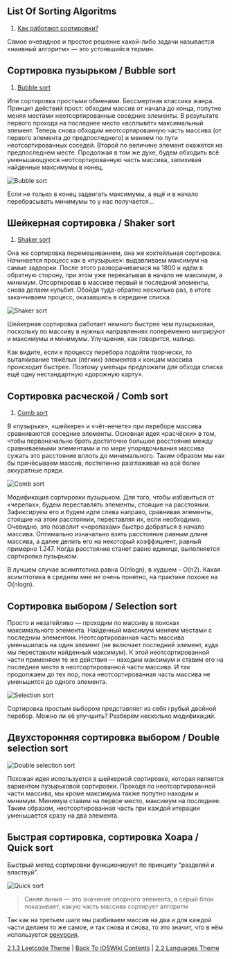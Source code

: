 ## List Of Sorting Algoritms

1. [Как работают сортировки?](https://www.youtube.com/watch?v=PF7AqefS4MU&ab_channel=AlekOS)

Самое очевидное и простое решение какой-либо задачи называется «наивный алгоритм» — это устоявшийся термин.

## Сортировка пузырьком / Bubble sort

1. [Bubble sort](https://habr.com/ru/articles/204600/)

Или сортировка простыми обменами. Бессмертная классика жанра. Принцип действий прост: обходим массив от начала до конца, попутно меняя местами неотсортированные соседние элементы. В результате первого прохода на последнее место «всплывёт» максимальный элемент. Теперь снова обходим неотсортированную часть массива (от первого элемента до предпоследнего) и меняем по пути неотсортированных соседей. Второй по величине элемент окажется на предпоследнем месте. Продолжая в том же духе, будем обходить всё уменьшающуюся неотсортированную часть массива, запихивая найденные максимумы в конец.

![Bubble sort](https://habrastorage.org/getpro/habr/post_images/187/5a3/929/1875a3929dd14c8ea5ff4ccc3d0db9bd.gif)

Если не только в конец задвигать максимумы, а ещё и в начало перебрасывать минимумы то у нас получается…

## Шейкерная сортировка / Shaker sort

1. [Shaker sort](https://habr.com/ru/articles/204600/)

Она же сортировка перемешиванием, она же коктейльная сортировка. Начинается процесс как в «пузырьке»: выдавливаем максимум на самые задворки. После этого разворачиваемся на 1800 и идём в обратную сторону, при этом уже перекатывая в начало не максимум, а минимум. Отсортировав в массиве первый и последний элементы, снова делаем кульбит. Обойдя туда-обратно несколько раз, в итоге заканчиваем процесс, оказавшись в середине списка.

![Shaker sort](https://habrastorage.org/getpro/habr/post_images/2a9/ad7/855/2a9ad78556f13396ebc68cb4ac21e91c.gif)

Шейкерная сортировка работает немного быстрее чем пузырьковая, поскольку по массиву в нужных направлениях попеременно мигрируют и максимумы и минимумы. Улучшения, как говорится, налицо.

Как видите, если к процессу перебора подойти творчески, то выталкивание тяжёлых (лёгких) элементов к концам массива происходит быстрее. Поэтому умельцы предложили для обхода списка ещё одну нестандартную «дорожную карту».

## Сортировка расческой / Comb sort

1. [Comb sort](https://habr.com/ru/articles/204600/)

В «пузырьке», «шейкере» и «чёт-нечете» при переборе массива сравниваются соседние элементы. Основная идея «расчёски» в том, чтобы первоначально брать достаточно большое расстояние между сравниваемыми элементами и по мере упорядочивания массива сужать это расстояние вплоть до минимального. Таким образом мы как бы причёсываем массив, постепенно разглаживая на всё более аккуратные пряди.

![Comb sort](https://habrastorage.org/getpro/habr/post_images/15b/1bb/37e/15b1bb37e7d06fc9d2ccd8adb34b8980.gif)

Модификация сортировки пузырьком. Для того, чтобы избавиться от «черепах», будем переставлять элементы, стоящие на расстоянии. Зафиксируем его и будем идти слева направо, сравнивая элементы, стоящие на этом расстоянии, переставляя их, если необходимо. Очевидно, это позволит «черепахам» быстро добраться в начало массива. Оптимально изначально взять расстояние равным длине массива, а далее делить его на некоторый коэффициент, равный примерно 1.247. Когда расстояние станет равно единице, выполняется сортировка пузырьком. 

В лучшем случае асимптотика равна O(nlogn), в худшем – O(n2). Какая асимптотика в среднем мне не очень понятно, на практике похоже на O(nlogn).

## Сортировка выбором / Selection sort

Просто и незатейливо — проходим по массиву в поисках максимального элемента. Найденный максимум меняем местами с последним элементом. Неотсортированная часть массива уменьшилась на один элемент (не включает последний элемент, куда мы переставили найденный максимум). К этой неотсортированной части применяем те же действия — находим максимум и ставим его на последнее место в неотсортированной части массива. И так продолжаем до тех пор, пока неотсортированная часть массива не уменьшится до одного элемента.

![Selection sort](https://habrastorage.org/webt/yt/cs/fz/ytcsfzyhzn9xy8opfyodmgz-a4u.gif)

Сортировка простым выбором представляет из себя грубый двойной перебор. Можно ли её улучшить? Разберём несколько модификаций.

## Двухсторонняя сортировка выбором / Double selection sort

![Double selection sort](https://habrastorage.org/webt/jj/xn/kq/jjxnkqnbcbgwtqhxq9_p99kwmdi.gif)

Похожая идея используется в шейкерной сортировке, которая является вариантом пузырьковой сортировки. Проходя по неотсортированной части массива, мы кроме максимума также попутно находим и минимум. Минимум ставим на первое место, максимум на последнее. Таким образом, неотсортированная часть при каждой итерации уменьшается сразу на два элемента.

## Быстрая сортировка, сортировка Хоара / Quick sort

Быстрый метод сортировки функционирует по принципу "разделяй и властвуй".

![Quick sort](https://thecode.media/wp-content/uploads/2022/04/sorting_quicksort_anim.gif)

> Синяя линия — это значение опорного элемента, а серый блок показывает, какую часть массива сортирует алгоритм

Так как на третьем шаге мы разбиваем массив на два и для каждой части делаем то же самое, и так снова и снова, то это значит, что в нём используется [рекурсия](../../Patterns/ProgrammingParadigm/FunctionalProgramming(FP).md).

[2.1.3 Leetcode Theme](../2.1.3%20Leetcode/) | [Back To iOSWiki Contents](https://github.com/eldaroid/iOSWiki) | [2.2 Languages Theme](../../2.2%20Languages/)
